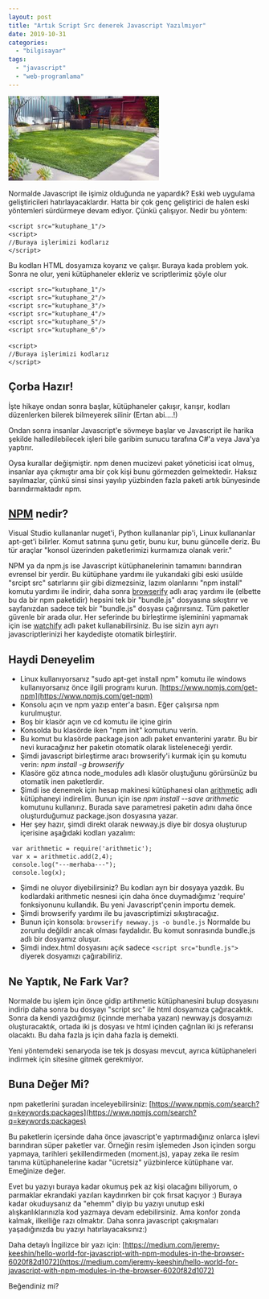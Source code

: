 ```yaml
---
layout: post
title: "Artık Script Src denerek Javascript Yazılmıyor"
date: 2019-10-31
categories: 
  - "bilgisayar"
tags: 
  - "javascript"
  - "web-programlama"
---
```


![npm ile ilgili görsel sonucu"](/images/images)

Normalde Javascript ile işimiz olduğunda ne yapardık? Eski web uygulama geliştiricileri hatırlayacaklardır. Hatta bir çok genç geliştirici de halen eski yöntemleri sürdürmeye devam ediyor. Çünkü çalışıyor. Nedir bu yöntem:

```
<script src="kutuphane_1"/>
<script>
//Buraya işlerimizi kodlarız
</script>
```

Bu kodları HTML dosyamıza koyarız ve çalışır. Buraya kada problem yok. Sonra ne olur, yeni kütüphaneler ekleriz ve scriptlerimiz şöyle olur

```
<script src="kutuphane_1"/>
<script src="kutuphane_2"/>
<script src="kutuphane_3"/>
<script src="kutuphane_4"/>
<script src="kutuphane_5"/>
<script src="kutuphane_6"/>

<script>
//Buraya işlerimizi kodlarız
</script>
```

## Çorba Hazır!

İşte hikaye ondan sonra başlar, kütüphaneler çakışır, karışır, kodları düzenlerken bilerek bilmeyerek silinir (Ertan abi....!)

Ondan sonra insanlar Javascript'e sövmeye başlar ve Javascript ile harika şekilde halledilebilecek işleri bile garibim sunucu tarafına C#'a veya Java'ya yaptırır.

Oysa kurallar değişmiştir. npm denen mucizevi paket yöneticisi icat olmuş, insanlar aya çıkmıştır ama bir çok kişi bunu görmezden gelmektedir. Haksız sayılmazlar, çünkü sinsi sinsi yayılıp yüzbinden fazla paketi artık bünyesinde barındırmaktadır npm.

## [NPM](https://www.npmjs.com/) nedir?

Visual Studio kullananlar nuget'i, Python kullananlar pip'i, Linux kullananlar apt-get'i bilirler. Komut satırına şunu getir, bunu kur, bunu güncelle deriz. Bu tür araçlar "konsol üzerinden paketlerimizi kurmamıza olanak verir."

NPM ya da npm.js ise Javascript kütüphanelerinin tamamını barındıran evrensel bir yerdir. Bu kütüphane yardımı ile yukarıdaki gibi eski usülde "srcipt src" satırlarını şiir gibi dizmezsiniz, lazım olanlarını "npm install" komutu yardımı ile indirir, daha sonra [browserify](http://browserify.org/) adlı araç yardımı ile (elbette bu da bir npm paketidir) hepsini tek bir "bundle.js" dosyasına sıkıştırır ve sayfanızdan sadece tek bir "bundle.js" dosyası çağırırsınız. Tüm paketler güvenle bir arada olur. Her seferinde bu birleştirme işleminini yapmamak için ise [watchify](https://github.com/browserify/watchify) adlı paket kullanabilirsiniz. Bu ise sizin ayrı ayrı javascriptlerinizi her kaydedişte otomatik birleştirir.

## Haydi Deneyelim

- Linux kullanıyorsanız "sudo apt-get install npm" komutu ile windows kullanıyorsanız önce ilgili programı kurun. [https://www.npmjs.com/get-npm](https://www.npmjs.com/get-npm)
- Konsolu açın ve npm yazıp enter'a basın. Eğer çalışırsa npm kurulmuştur.
- Boş bir klasör açın ve cd komutu ile içine girin
- Konsolda bu klasörde iken "npm init" komutunu verin.
- Bu komut bu klasörde package.json adlı paket envanterini yaratır. Bu bir nevi kuracağınız her paketin otomatik olarak listeleneceği yerdir.
- Şimdi javascript birleştirme aracı browserify'i kurmak için şu komutu verin: _npm install -g browserify_
- Klasöre göz atınca node\_modules adlı klasör oluştuğunu görürsünüz bu otomatik inen paketlerdir.
- Şimdi ise denemek için hesap makinesi kütüphanesi olan [arithmetic](https://www.npmjs.com/package/arithmetic) adlı kütüphaneyi indirelim. Bunun için ise _npm install --save arithmetic_ komutunu kullanırız. Burada save parametresi paketin adını daha önce oluşturduğumuz package.json dosyasına yazar.
- Her şey hazır, şimdi direkt olarak newway.js diye bir dosya oluşturup içerisine aşağıdaki kodları yazalım:

```
 var arithmetic = require('arithmetic');
 var x = arithmetic.add(2,4);
 console.log("---merhaba---");
 console.log(x);
```

- Şimdi ne oluyor diyebilirsiniz? Bu kodları ayrı bir dosyaya yazdık. Bu kodlardaki arithmetic nesnesi için daha önce duymadığımız 'require' fonksiyonunu kullandık. Bu yeni Javascript'çenin importu demek.
- Şimdi browserify yardımı ile bu javascriptimizi sıkıştıracağız.
- Bunun için konsola: `browserify newway.js -o bundle.js` Normalde bu zorunlu değildir ancak olması faydalıdır. Bu komut sonrasında bundle.js adlı bir dosyamız oluşur.
- Şimdi index.html dosyasını açık sadece `<script src="bundle.js">` diyerek dosyamızı çağırabiliriz.

## Ne Yaptık, Ne Fark Var?

Normalde bu işlem için önce gidip artihmetic kütüphanesini bulup dosyasını indirip daha sonra bu dosyayı "script src" ile html dosyamıza çağıracaktık. Sonra da kendi yazdığımız (içinnde merhaba yazan) newway.js dosyamızı oluşturacaktık, ortada iki js dosyası ve html içinden çağrılan iki js referansı olacaktı. Bu daha fazla js için daha fazla iş demekti.

Yeni yöntemdeki senaryoda ise tek js dosyası mevcut, ayrıca kütüphaneleri indirmek için sitesine gitmek gerekmiyor.

## Buna Değer Mi?

npm paketlerini şuradan inceleyebilirsiniz: [https://www.npmjs.com/search?q=keywords:packages](https://www.npmjs.com/search?q=keywords:packages)

Bu paketlerin içersinde daha önce javascript'e yaptırmadığınız onlarca işlevi barındıran süper paketler var. Örneğin resim işlemeden Json içinden sorgu yapmaya, tarihleri şekillendirmeden (moment.js), yapay zeka ile resim tanıma kütüphanelerine kadar "ücretsiz" yüzbinlerce kütüphane var. Emeğinize değer.

Evet bu yazıyı buraya kadar okumuş pek az kişi olacağını biliyorum, o parmaklar ekrandaki yazıları kaydırırken bir çok fırsat kaçıyor :) Buraya kadar okuduysanız da "ehemm" diyip bu yazıyı unutup eski alışkanlıklarınızla kod yazmaya devam edebilirsiniz. Ama konfor zonda kalmak, ilkelliğe razı olmaktır. Daha sonra javascript çakışmaları yaşadığınızda bu yazıyı hatırlayacaksınız:)

Daha detaylı İngilizce bir yazı için: [https://medium.com/jeremy-keeshin/hello-world-for-javascript-with-npm-modules-in-the-browser-6020f82d1072](https://medium.com/jeremy-keeshin/hello-world-for-javascript-with-npm-modules-in-the-browser-6020f82d1072)

Beğendiniz mi?
